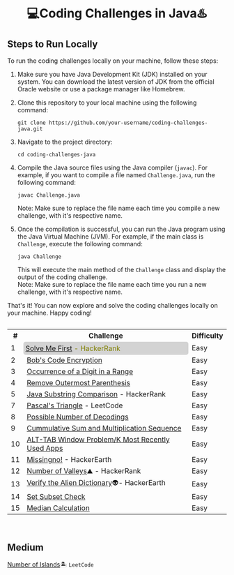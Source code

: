 <h1 align="center">💻Coding Challenges in Java♨️</h1>

## Steps to Run Locally

To run the coding challenges locally on your machine, follow these steps:

1. Make sure you have Java Development Kit (JDK) installed on your system. You can download the latest version of JDK from the official Oracle website or use a package manager like Homebrew.

2. Clone this repository to your local machine using the following command:

   ```
   git clone https://github.com/your-username/coding-challenges-java.git
   ```

3. Navigate to the project directory:

   ```
   cd coding-challenges-java
   ```

4. Compile the Java source files using the Java compiler (`javac`). For example, if you want to compile a file named `Challenge.java`, run the following command:

   ```
   javac Challenge.java
   ```
   Note: Make sure to replace the file name each time you compile a new challenge, with it's respective name.

5. Once the compilation is successful, you can run the Java program using the Java Virtual Machine (JVM). For example, if the main class is `Challenge`, execute the following command:

   ```
   java Challenge
   ```
   This will execute the main method of the `Challenge` class and display the output of the coding challenge.
   <br>Note: Make sure to replace the file name each time you run a new challenge, with it's respective name.

That's it! You can now explore and solve the coding challenges locally on your machine. Happy coding!

## 
<table>
  <tr>
    <th>#</th>
    <th>Challenge</th>
    <th>Difficulty</th>
  </tr>
  <tr>
    <td>1</td>
    <td style="padding: 5px; background-color: lightgrey; border-radius: 5px; color: olive;"><a href="https://github.com/PranavBawgikar/java-coding-challenges/blob/main/SolveMeFirst.java">Solve Me First</a> -  HackerRank</td>
    <td>Easy</td>
  </tr>
  <tr>
    <td>2</td>
    <td><a href="https://github.com/PranavBawgikar/java-coding-challenges/blob/main/BobEncryption.java">Bob's Code Encryption</a></td>
    <td>Easy</td>
  </tr>
  <tr>
    <td>3</td>
    <td><a href="https://github.com/PranavBawgikar/java-coding-challenges/blob/main/DigitOcurrence.java">Occurrence of a Digit in a Range</a></td>
    <td>Easy</td>
  </tr>
  <td>4</td>
    <td><a href="https://github.com/PranavBawgikar/java-coding-challenges/blob/main/OuterParenthesis.java">Remove Outermost Parenthesis</a></td>
    <td>Easy</td>
  </tr>
  <td>5</td>
    <td><a href="https://github.com/PranavBawgikar/java-coding-challenges/blob/main/SubstringComp.java">Java Substring Comparison</a> - HackerRank</td>
    <td>Easy</td>
  </tr>
  <td>7</td>
    <td><a href="https://github.com/PranavBawgikar/java-coding-challenges/blob/main/PascalTri.java">Pascal's Triangle</a> - LeetCode</td>
    <td>Easy</td>
  </tr>
  <td>8</td>
  <td><a href="https://github.com/PranavBawgikar/java-coding-challenges/blob/main/PossibleDecodings.java">Possible Number of Decodings</a></td>
    <td>Easy</td>
  <tr>
  <td>9</td>
  <td><a href="https://github.com/PranavBawgikar/java-coding-challenges/blob/main/Sequence.java">Cummulative Sum and Multiplication Sequence</a></td>
    <td>Easy</td>
  </tr>
  <tr>
  <td>10</td>
  <td><a href="https://github.com/PranavBawgikar/java-coding-challenges/blob/main/AltTabProb.java">ALT-TAB Window Problem/K Most Recently Used Apps</a></td>
    <td>Easy</td>
  </tr>
  <tr>
    <td>11</td>
  <td><a href="https://github.com/PranavBawgikar/java-coding-challenges/blob/main/Missingno.java">Missingno!</a> - HackerEarth</td>
    <td>Easy</td>
  </tr>
  <tr>
    <td>12</td>
  <td><a href="https://github.com/PranavBawgikar/java-coding-challenges/blob/main/NumberOfValleys.java">Number of Valleys</a>⛰️ - HackerRank</td>
    <td>Easy</td>
  </tr>
  <tr>
    <td>13</td>
  <td><a href="https://github.com/PranavBawgikar/java-coding-challenges/blob/main/AlienDict.java">Verify the Alien Dictionary</a>👽- HackerEarth</td>
    <td>Easy</td>
  </tr>
  <tr>
    <td>14</td>
  <td><a href="https://github.com/PranavBawgikar/java-coding-challenges/blob/main/SubsetCheck.java">Set Subset Check</a></td>
    <td>Easy</td>
  </tr>
  </tr>
  <tr>
    <td>15</td>
  <td><a href="https://github.com/PranavBawgikar/java-coding-challenges/blob/main/Median.java">Median Calculation</a></td>
    <td>Easy</td>
  </tr>
</table>

<br>

## Medium
<a href="https://github.com/PranavBawgikar/java-coding-challenges/blob/main/NumOfIslands.java">Number of Islands</a>🏝️ `LeetCode`<br>
